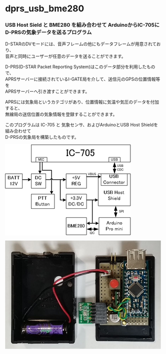 # dprs_usb_bme280
### USB Host Sield と BME280 を組み合わせて ArduinoからIC-705にD-PRSの気象データを送るプログラム

D-STARのDVモードには、音声フレームの他にもデータフレームが用意されており、  
音声と同時にユーザーが任意のデータを送ることができます。

D-PRS(D-STAR Packet Reporting System)はこのデータ部分を利用したもので、  
APRSサーバーに接続されているI-GATE局を介して、送信元のGPSの位置情報等を  
APRSサーバーへ引き渡すことができます。

APRSには気象局というカテゴリがあり、位置情報に気温や気圧のデータを付加すると、  
無線局の送信位置の気象情報を登録することができます。

このプログラムは IC-705 と 気象センサ、およびArduinoとUSB Host Shieldを組み合わせて  
D-PRSの気象局を構築したものです。  

![](https://github.com/7m4mon/dprs_usb_bme280/blob/main/dprs_bme280_block_sch.png)

![](https://github.com/7m4mon/dprs_usb_bme280/blob/main/dprs_bme280_inside.jpg)
